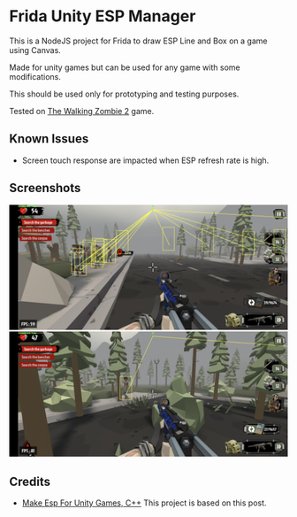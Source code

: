# Frida Unity ESP Manager

This is a NodeJS project for Frida to draw ESP Line and Box on a game using Canvas.

Made for unity games but can be used for any game with some modifications.

This should be used only for prototyping and testing purposes.

Tested on [The Walking Zombie 2](https://play.google.com/store/apps/details?id=com.aldagames.zombieshooter) game.

## Known Issues

- Screen touch response are impacted when ESP refresh rate is high.

## Screenshots

![screenshot](/img/screenshot1.png)
![screenshot](/img/screenshot2.png)

## Credits

- [Make Esp For Unity Games, C++](https://platinmods.com/threads/make-esp-for-unity-games-c.160962/) This project is based on this post.
